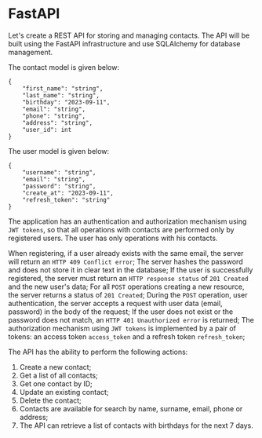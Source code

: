 # FastAPI

Let's create a REST API for storing and managing contacts. The API will be built using the FastAPI infrastructure and use SQLAlchemy for database management.

The contact model is given below:
```commandline
{
    "first_name": "string",
    "last_name": "string",
    "birthday": "2023-09-11",
    "email": "string",
    "phone": "string",
    "address": "string",
    "user_id": int
}
```

The user model is given below:
```commandline
{
    "username": "string",
    "email": "string",
    "password": "string",
    "create_at": "2023-09-11",
    "refresh_token": "string"
}
```

The application has an authentication and authorization mechanism using `JWT tokens`, so that all operations with contacts are performed only by registered users. The user has only operations with his contacts.

When registering, if a user already exists with the same email, the server will return an `HTTP 409 Conflict error`;
The server hashes the password and does not store it in clear text in the database;
If the user is successfully registered, the server must return an `HTTP response status` of `201 Created` and the new user's data;
For all `POST` operations creating a new resource, the server returns a status of `201 Created`;
During the `POST` operation, user authentication, the server accepts a request with user data (email, password) in the body of the request;
If the user does not exist or the password does not match, an `HTTP 401 Unauthorized error` is returned;
The authorization mechanism using `JWT tokens` is implemented by a pair of tokens: an access token `access_token` and a refresh token `refresh_token`;

The API has the ability to perform the following actions:

1. Create a new contact;
2. Get a list of all contacts;
3. Get one contact by ID;
4. Update an existing contact;
5. Delete the contact;
6. Contacts are available for search by name, surname, email, phone or address;
7. The API can retrieve a list of contacts with birthdays for the next 7 days.
